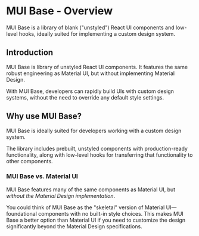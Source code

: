 # MUI Base - Overview

<p class="description">MUI Base is a library of blank ("unstyled") React UI components and low-level hooks, ideally suited for implementing a custom design system.</p>

## Introduction

MUI Base is library of unstyled React UI components.
It features the same robust engineering as Material UI, but without implementing Material Design.

With MUI Base, developers can rapidly build UIs with custom design systems, without the need to override any default style settings.

## Why use MUI Base?

MUI Base is ideally suited for developers working with a custom design system.

The library includes prebuilt, unstyled components with production-ready functionality, along with low-level hooks for transferring that functionality to other components.

### MUI Base vs. Material UI

MUI Base features many of the same components as Material UI, but _without the Material Design implementation_.

You could think of MUI Base as the "skeletal" version of Material UI—foundational components with no built-in style choices.
This makes MUI Base a better option than Material UI if you need to customize the design significantly beyond the Material Design specifications.
